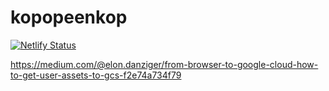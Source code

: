 # kopopeenkop

[![Netlify Status](https://api.netlify.com/api/v1/badges/acaeaf54-9959-4838-8998-2eaa46cc7d79/deploy-status)](https://app.netlify.com/sites/kopopeenkop/deploys)


https://medium.com/@elon.danziger/from-browser-to-google-cloud-how-to-get-user-assets-to-gcs-f2e74a734f79